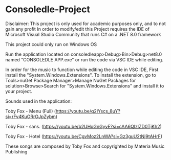 # Consoledle-Project
Disclaimer: This project is only used for academic purposes only, and to not gain any profit
In order to modify/edit this Project requires the IDE of Microsoft Visual Studio Community that runs C# on a .NET 8.0 framework

This project could only run on Windows OS

Run the application located on consoledleapp>Debug>Bin>Debug>net8.0 named "CONSOLEDLE APP.exe" or run the code via VSC IDE while editing.

In order for the music to function while editing the code in VSC IDE, First install the "System.Windows.Extensions". To install the extension, go to Tools>nuGet Package Manager>Manage NuGet Packages for solution>Browse>Search for "System.Windows.Extensions" and install it to your project.

Sounds used in the application:

Toby Fox - Menu (Full)  (https://youtu.be/q2IYscs_8uY?si=rFv4KuORrOJpZybm)

Toby Fox - sans.  (https://youtu.be/b2UHoGnGyvE?si=cAA6QlzIZD0TjKh2)

Toby Fox - Hotel  (https://youtu.be/CgvMoz2LnWA?si=Gz3guU2tNj9tAHrF)

These songs are composed by Toby Fox and copyrighted by Materia Music Publishing
